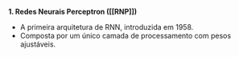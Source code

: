 **1. Redes Neurais Perceptron ([[RNP]])**

* A primeira arquitetura de RNN, introduzida em 1958.
* Composta por um único camada de processamento com pesos ajustáveis.